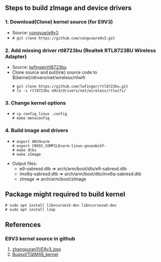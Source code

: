 ## Steps to build zImage and device drivers

### 1. Download(Clone) kernel source (for E9V3)
* Source: [congvue/e9v3](https://github.com/congvue/e9v3)
* `# git clone https://github.com/congvue/e9v3.git`

### 2. Add missing driver rtl8723bu (Realtek RTL8723BU Wireless Adapter)
* Source: [lwfinger/rtl8723bu](https://github.com/lwfinger/rtl8723bu)
* Clone source and put(link) source code to $(kernel)/drivers/net/wireless/rtlwifi
  ```
  # git clone https://github.com/lwfinger/rtl8723bu.git
  # ln -s rtl8723bu e9v3/drivers/net/wireless/rtlwifi/
  ```

### 3. Change kernel options
*
  ```
  # cp config_linux .config
  # make menuconfig
  ```

### 4. Build image and drivers
*
  ```
  # export ARCH=arm
  # export CROSS_COMPILE=arm-linux-gnueabihf-
  # make dtbs
  # make zImage
  ```
* Output files:
  - e9-sabresd.dtb => arch/arm/boot/dts/e9-sabresd.dtb
  - imx6q-sabresd.dtb => arch/arm/boot/dts/imx6q-sabresd.dtb
  - zImage => arch/arm/boot/zImage



## Package might required to build kernel
```
# sudo apt install libncurses5-dev libncursesw5-dev
# sudo apt install lzop
```



## References
### E9V3 kernel source in github
1. [zhangxuran11/E9v3_bsp](https://github.com/zhangxuran11/E9v3_bsp)
1. [Bugsxl/TQIMX6_kernel](https://github.com/Bugsxl/TQIMX6_kernel)
